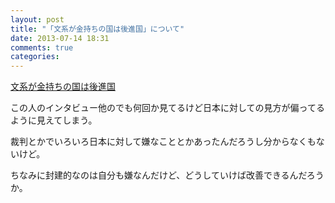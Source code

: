 ```yaml
---
layout: post
title: "「文系が金持ちの国は後進国」について"
date: 2013-07-14 18:31
comments: true
categories:
---
```


[文系が金持ちの国は後進国](http://business.nikkeibp.co.jp/article/opinion/20130709/250893)

この人のインタビュー他のでも何回か見てるけど日本に対しての見方が偏ってるように見えてしまう。

裁判とかでいろいろ日本に対して嫌なこととかあったんだろうし分からなくもないけど。

ちなみに封建的なのは自分も嫌なんだけど、どうしていけば改善できるんだろうか。
